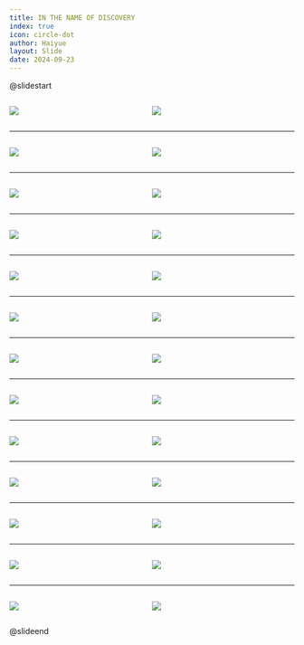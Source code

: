 ```yaml
---
title: IN THE NAME OF DISCOVERY
index: true
icon: circle-dot
author: Haiyue
layout: Slide
date: 2024-09-23
---
```

 
@slidestart

<div style="display:flex">
<div style="flex:1">

![](/reading/english/Level-V/IN%20THE%20NAME%20OF%20DISCOVERY/001.webp)
</div>
<div style="flex:1">

![](/reading/english/Level-V/IN%20THE%20NAME%20OF%20DISCOVERY/002.webp)
</div>
</div>

---

<div style="display:flex">
<div style="flex:1">

![](/reading/english/Level-V/IN%20THE%20NAME%20OF%20DISCOVERY/003.webp)
</div>
<div style="flex:1">

![](/reading/english/Level-V/IN%20THE%20NAME%20OF%20DISCOVERY/004.webp)
</div>
</div>

---

<div style="display:flex">
<div style="flex:1">

![](/reading/english/Level-V/IN%20THE%20NAME%20OF%20DISCOVERY/005.webp)
</div>
<div style="flex:1">

![](/reading/english/Level-V/IN%20THE%20NAME%20OF%20DISCOVERY/006.webp)
</div>
</div>

---

<div style="display:flex">
<div style="flex:1">

![](/reading/english/Level-V/IN%20THE%20NAME%20OF%20DISCOVERY/007.webp)
</div>
<div style="flex:1">

![](/reading/english/Level-V/IN%20THE%20NAME%20OF%20DISCOVERY/008.webp)
</div>
</div>

---

<div style="display:flex">
<div style="flex:1">

![](/reading/english/Level-V/IN%20THE%20NAME%20OF%20DISCOVERY/009.webp)
</div>
<div style="flex:1">

![](/reading/english/Level-V/IN%20THE%20NAME%20OF%20DISCOVERY/010.webp)
</div>
</div>

---

<div style="display:flex">
<div style="flex:1">

![](/reading/english/Level-V/IN%20THE%20NAME%20OF%20DISCOVERY/011.webp)
</div>
<div style="flex:1">

![](/reading/english/Level-V/IN%20THE%20NAME%20OF%20DISCOVERY/012.webp)
</div>
</div>

---

<div style="display:flex">
<div style="flex:1">

![](/reading/english/Level-V/IN%20THE%20NAME%20OF%20DISCOVERY/013.webp)
</div>
<div style="flex:1">

![](/reading/english/Level-V/IN%20THE%20NAME%20OF%20DISCOVERY/014.webp)
</div>
</div>

---

<div style="display:flex">
<div style="flex:1">

![](/reading/english/Level-V/IN%20THE%20NAME%20OF%20DISCOVERY/015.webp)
</div>
<div style="flex:1">

![](/reading/english/Level-V/IN%20THE%20NAME%20OF%20DISCOVERY/016.webp)
</div>
</div>

---

<div style="display:flex">
<div style="flex:1">

![](/reading/english/Level-V/IN%20THE%20NAME%20OF%20DISCOVERY/017.webp)
</div>
<div style="flex:1">

![](/reading/english/Level-V/IN%20THE%20NAME%20OF%20DISCOVERY/018.webp)
</div>
</div>

---

<div style="display:flex">
<div style="flex:1">

![](/reading/english/Level-V/IN%20THE%20NAME%20OF%20DISCOVERY/019.webp)
</div>
<div style="flex:1">

![](/reading/english/Level-V/IN%20THE%20NAME%20OF%20DISCOVERY/020.webp)
</div>
</div>

---

<div style="display:flex">
<div style="flex:1">

![](/reading/english/Level-V/IN%20THE%20NAME%20OF%20DISCOVERY/021.webp)
</div>
<div style="flex:1">

![](/reading/english/Level-V/IN%20THE%20NAME%20OF%20DISCOVERY/022.webp)
</div>
</div>

---

<div style="display:flex">
<div style="flex:1">

![](/reading/english/Level-V/IN%20THE%20NAME%20OF%20DISCOVERY/023.webp)
</div>
<div style="flex:1">

![](/reading/english/Level-V/IN%20THE%20NAME%20OF%20DISCOVERY/024.webp)
</div>
</div>

---

<div style="display:flex">
<div style="flex:1">

![](/reading/english/Level-V/IN%20THE%20NAME%20OF%20DISCOVERY/025.webp)
</div>
<div style="flex:1">

![](/reading/english/Level-V/IN%20THE%20NAME%20OF%20DISCOVERY/026.webp)
</div>
</div>

@slideend